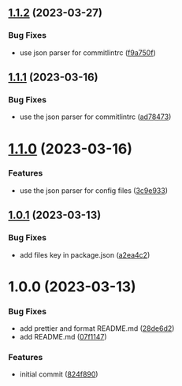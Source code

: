## [1.1.2](https://github.com/MeltStudio/melt-prettier-config/compare/v1.1.1...v1.1.2) (2023-03-27)


### Bug Fixes

* use json parser for commitlintrc ([f9a750f](https://github.com/MeltStudio/melt-prettier-config/commit/f9a750f8a710b18f3dab0eab29d3a47b3e90a1c4))

## [1.1.1](https://github.com/MeltStudio/melt-prettier-config/compare/v1.1.0...v1.1.1) (2023-03-16)


### Bug Fixes

* use the json parser for commitlintrc ([ad78473](https://github.com/MeltStudio/melt-prettier-config/commit/ad7847370389dceaecad29ba057111e10bb7d21b))

# [1.1.0](https://github.com/MeltStudio/melt-prettier-config/compare/v1.0.1...v1.1.0) (2023-03-16)


### Features

* use the json parser for config files ([3c9e933](https://github.com/MeltStudio/melt-prettier-config/commit/3c9e933f13bbaeb9b06f9d10a6686113dbc3daab))

## [1.0.1](https://github.com/MeltStudio/melt-prettier-config/compare/v1.0.0...v1.0.1) (2023-03-13)


### Bug Fixes

* add files key in package.json ([a2ea4c2](https://github.com/MeltStudio/melt-prettier-config/commit/a2ea4c251b4e43604dd5463c28e676b50b5fc432))

# 1.0.0 (2023-03-13)


### Bug Fixes

* add prettier and format README.md ([28de6d2](https://github.com/MeltStudio/melt-prettier-config/commit/28de6d28541a96a44c3ce3313558c38a3b123f71))
* add README.md ([07f1147](https://github.com/MeltStudio/melt-prettier-config/commit/07f11479aa394b72dc10dfce8bf9cb9bbf3e9385))


### Features

* initial commit ([824f890](https://github.com/MeltStudio/melt-prettier-config/commit/824f890c23dd3fb4f2c8093d694f308b1b53f7b1))
